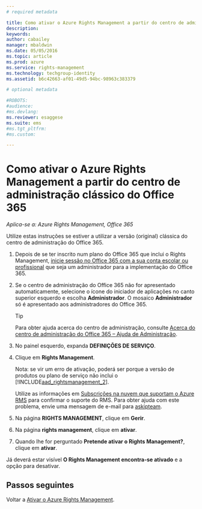 ```yaml
---
# required metadata

title: Como ativar o Azure Rights Management a partir do centro de administração clássico do Office 365 | Azure RMS
description:
keywords:
author: cabailey
manager: mbaldwin
ms.date: 05/05/2016
ms.topic: article
ms.prod: azure
ms.service: rights-management
ms.technology: techgroup-identity
ms.assetid: b6c42663-af01-49d5-94bc-98963c383379

# optional metadata

#ROBOTS:
#audience:
#ms.devlang:
ms.reviewer: esaggese
ms.suite: ems
#ms.tgt_pltfrm:
#ms.custom:

---
```


# Como ativar o Azure Rights Management a partir do centro de administração clássico do Office 365

*Aplica-se a: Azure Rights Management, Office 365*


Utilize estas instruções se estiver a utilizar a versão (original) clássica do centro de administração do Office 365.

1. Depois de se ter inscrito num plano do Office 365 que inclui o Rights Management, [inicie sessão no Office 365 com a sua conta escolar ou profissional](https://portal.office.com/) que seja um administrador para a implementação do Office 365.

2. Se o centro de administração do Office 365 não for apresentado automaticamente, selecione o ícone do iniciador de aplicações no canto superior esquerdo e escolha **Administrador**. O mosaico **Administrador** só é apresentado aos administradores do Office 365.

    > [!TIP]
    > Para obter ajuda acerca do centro de administração, consulte [Acerca do centro de administração do Office 365 – Ajuda de Administração](https://support.office.com/article/About-the-Office-365-admin-center-Admin-Help-58537702-d421-4d02-8141-e128e3703547).

3. No painel esquerdo, expanda **DEFINIÇÕES DE SERVIÇO**.

4.  Clique em **Rights Management**.

    Nota: se vir um erro de ativação, poderá ser porque a versão de produtos ou plano de serviço não inclui o [!INCLUDE[aad_rightsmanagement_2](../includes/aad_rightsmanagement_2_md.md)].

    Utilize as informações em [Subscrições na nuvem que suportam o Azure RMS](../get-started/requirements-subscriptions.md) para confirmar o suporte do RMS. Para obter ajuda com este problema, envie uma mensagem de e-mail para [askipteam](mailto:askipteam?subject=I%20cannot%20activate%20RMS).


5. Na página **RIGHTS MANAGEMENT**, clique em **Gerir**.

6. Na página **rights management**, clique em **ativar**.

7. Quando lhe for perguntado **Pretende ativar o Rights Management?**, clique em **ativar**.

Já deverá estar visível **O Rights Management encontra-se ativado** e a opção para desativar.

## Passos seguintes
Voltar a [Ativar o Azure Rights Management](activate-service.md).

<!--HONumber=May16_HO1-->


